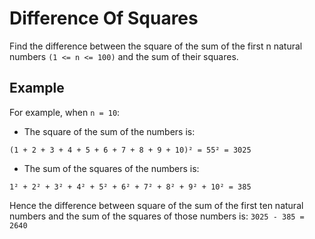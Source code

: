 # Difference Of Squares

Find the difference between the square of the sum of the first n natural numbers `(1 <= n <= 100)` and the sum of their squares.

## Example

For example, when `n = 10`:

- The square of the sum of the numbers is:

```
(1 + 2 + 3 + 4 + 5 + 6 + 7 + 8 + 9 + 10)² = 55² = 3025
```

- The sum of the squares of the numbers is:

```
1² + 2² + 3² + 4² + 5² + 6² + 7² + 8² + 9² + 10² = 385
```

Hence the difference between square of the sum of the first ten natural numbers and the sum of the squares of those numbers is: `3025 - 385 = 2640`
